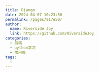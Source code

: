 ```yaml
---
title: Django
date: 2024-04-07 10:23:50
permalink: /pages/917e50/
author:
  name: Riverside Joy
  link: https://github.com/RiversideJoy
categories:
  - 后端
  - python学习
  - 常用库
tags:
  - 
---
```

